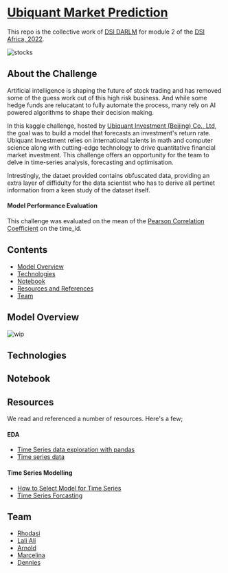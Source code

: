 # [Ubiquant Market Prediction](https://www.kaggle.com/c/ubiquant-market-prediction/overview)
This repo is the collective work of [DSI DARLM](team) for module 2 of the [DSI Africa, 2022](http://dsi-program.com/). 

![stocks](https://miro.medium.com/max/1200/1*8f224aUuj_sZqIYx6KEymw.jpeg)
 
## About the Challenge

Artificial intelligence is shaping the future of stock trading and has removed some of the guess work out of this high risk business. And while some hedge funds are relucatant to fully automate the process, many rely on AI powered algorithms to shape their decision making.

In this kaggle challenge, hosted by [Ubiquant Investment (Beijing) Co., Ltd](https://www.kaggle.com/c/ubiquant-market-prediction/overview), the goal was to build a model that forecasts an investment's return rate. Ubiquant Investment relies on international talents in math and computer science along with cutting-edge technology to drive quantitative financial market investment. This challenge offers an opportunity for the team to delve in time-series analysis, forecasting and optimisation.

Intrestingly, the dataet provided contains obfuscated data, providing an extra layer of diffidulty for the data scientist who has to derive all pertinet information from a keen study of the dataset itself.

#### Model Performance Evaluation

This challenge was evaluated on the mean of the [Pearson Correlation Coefficient](https://www.investopedia.com/terms/c/correlationcoefficient.asp) on the time_id.



## Contents
* [Model Overview](model_overview)
* [Technologies](technologies)
* [Notebook](notebook)
* [Resources and References](resources)
* [Team](team)

## Model Overview

![wip](https://i.gifer.com/origin/82/82a1ed531e333926a8ca2a00c277e0d1.gif)

## Technologies

## Notebook

## Resources

We read and referenced a number of resources. Here's a few;
#### EDA
* [Time Series data exploration with pandas](https://ourcodingclub.github.io/tutorials/pandas-time-series/)
* [Time series data](https://www.earthdatascience.org/courses/earth-analytics/time-series-data/summarize-time-series-by-month-in-r/)

#### Time Series Modelling
* [How to Select Model for Time Series](https://neptune.ai/blog/select-model-for-time-series-prediction-task)
* [Time Series Forcasting](https://neptune.ai/blog/time-series-forecasting)

## Team
* [Rhodasi](https://github.com/DhasiM)
* [Lali Ali](https://github.com/laliali20)
* [Arnold](https://github.com/arnold402)
* [Marcelina](https://github.com/MarcelinaKinyumu)
* [Dennies](https://github.com/denniesbor)


